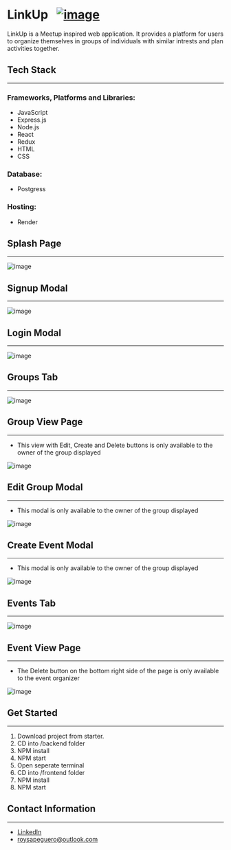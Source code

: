# LinkUp &nbsp; [![image](https://user-images.githubusercontent.com/110946315/214033449-94cbade9-1666-4908-95f4-aaa644db1c10.png)][1]


LinkUp is a Meetup inspired web application. It provides a platform for users to organize themselves in groups of individuals with similar intrests and plan activities together.

## Tech Stack
---
### Frameworks, Platforms and Libraries:
- JavaScript
- Express.js
- Node.js
- React
- Redux
- HTML
- CSS

### Database:
- Postgress

### Hosting:
- Render

## Splash Page
---
![image](/assets/SplashPage.png)


## Signup Modal
---
![image](/assets/Signup.png)

## Login Modal
---
![image](/assets/Login.png)

## Groups Tab
---
![image](/assets/Groups.png)

## Group View Page
---
- This view with Edit, Create and Delete buttons is only available to the owner of the group displayed


![image](/assets/GroupView.png)

## Edit Group Modal
---
- This modal is only available to the owner of the group displayed


![image](/assets/EditGroup.png)


## Create Event Modal
---
- This modal is only available to the owner of the group displayed


![image](/assets/CreateEvent.png)

## Events Tab
---
![image](/assets/Events.png)

## Event View Page
---
- The Delete button on the bottom right side of the page is only available to the event organizer


![image](/assets/EventView.png)


## Get Started
---
1. Download project from starter.
2. CD into /backend folder
3. NPM install
4. NPM start
5. Open seperate terminal
6. CD into /frontend folder
7. NPM install
8. NPM start

## Contact Information
---
- [LinkedIn](https://www.linkedin.com/in/roysapeguero/)
- <roysapeguero@outlook.com>

[1]:https://linkup-d9ua.onrender.com/
